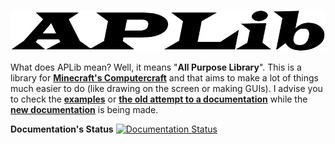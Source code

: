 ![](./logo.png)

What does APLib mean? Well, it means "**All Purpose Library**". This is a library for [**Minecraft's Computercraft**](https://computercraft.cc) and that aims to make a lot of things much easier to do (like drawing on the screen or making GUIs).
I advise you to check the [**examples**](./examples) or [**the old attempt to a documentation**](./docs) while the [**new documentation**](https://aplib.readthedocs.io/en/latest/) is being made.

**Documentation's Status**
[![Documentation Status](https://readthedocs.org/projects/aplib/badge/?version=latest)](https://aplib.readthedocs.io/en/latest/?badge=latest)

